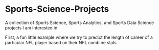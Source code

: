 # Sports-Science-Projects
A collection of Sports Science, Sports Analytics, and Sports Data Science projects I am interested in

First, a fun little example where we try to predict the length of career of a particular NFL player based on their NFL combine stats